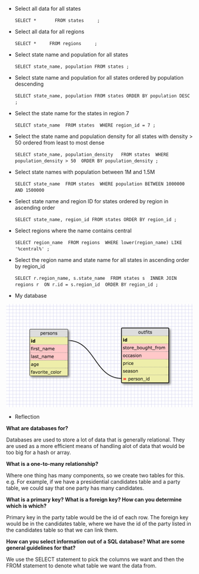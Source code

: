 * Select all data for all states

	``
	SELECT *      
	FROM states    
	;
	``

* Select all data for all regions

	``
	SELECT *    
	FROM regions    
	;  
	``

* Select state name and population for all states

	``
	SELECT state_name, population
	FROM states
	;
	``

* Select state name and population for all states ordered by population descending

	``
	SELECT state_name, population
	FROM states
	ORDER BY population DESC
	;
	``

* Select the state name for the states in region 7

	``
	SELECT state_name 
	FROM states 
	WHERE region_id = 7
	;
	``

* Select the state name and population density for all states with density > 50 ordered from least to most dense

	``
	SELECT state_name, population_density  
	FROM states 
	WHERE population_density > 50 
	ORDER BY population_density
	;
	``

* Select state names with population between 1M and 1.5M

	``
	SELECT state_name 
	FROM states 
	WHERE population BETWEEN 1000000 AND 1500000
	``

* Select state name and region ID for states ordered by region in ascending order

	``
	SELECT state_name, region_id
	FROM states
	ORDER BY region_id
	;
	``

* Select regions where the name contains central

	``
	SELECT region_name 
	FROM regions 
	WHERE lower(region_name) LIKE '%central%'
	;
	``

* Select the region name and state name for all states in ascending order by region_id

	``
	SELECT r.region_name, s.state_name 
	FROM states s 
		INNER JOIN regions r 
			ON r.id = s.region_id 
	ORDER BY region_id
	;
	``

* My database

![My Schema](db_screen.png)

* Reflection

**What are databases for?**

Databases are used to store a lot of data that is generally relational. They are used as a more efficient means of handling alot of data that would be too big for a hash or array.

**What is a one-to-many relationship?**

Where one thing has many components, so we create two tables for this. e.g. For example, if we have a presidential candidates table and a party table, we could say that one party has many candidates.

**What is a primary key? What is a foreign key? How can you determine which is which?**

Primary key in the party table would be the id of each row. The foreign key would be in the candidates table, where we have the id of the party listed in the candidates table so that we can link them.

**How can you select information out of a SQL database? What are some general guidelines for that?**

We use the SELECT statement to pick the columns we want and then the FROM statement to denote what table we want the data from.